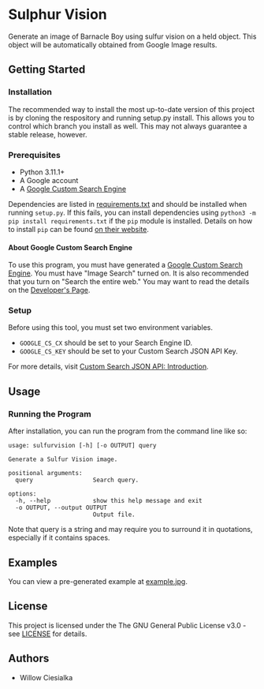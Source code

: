 # Sulphur Vision
Generate an image of Barnacle Boy using sulfur vision on a held object. This object will be automatically obtained from Google Image results.

## Getting Started

### Installation

The recommended way to install the most up-to-date version of this project is by cloning the respository and running setup.py install. This allows you to control which branch you install as well. This may not always guarantee a stable release, however.

### Prerequisites

* Python 3.11.1+
* A Google account
* A [Google Custom Search Engine](https://cse.google.com/cse/all)

Dependencies are listed in [requirements.txt](requirements.txt) and should be installed when running `setup.py`. If this fails, you can install dependencies using `python3 -m pip install requirements.txt` if the `pip` module is installed. Details on how to install `pip` can be found [on their website](https://pip.pypa.io/en/stable/installing/).

#### About Google Custom Search Engine

To use this program, you must have generated a [Google Custom Search Engine](https://cse.google.com/cse/all). You must have "Image Search" turned on. It is also recommended that you turn on "Search the entire web." You may want to read the details on the [Developer's Page](https://developers.google.com/custom-search/v1/overview).

### Setup

Before using this tool, you must set two environment variables. 

* `GOOGLE_CS_CX` should be set to your Search Engine ID.
* `GOOGLE_CS_KEY` should be set to your Custom Search JSON API Key.

For more details, visit [Custom Search JSON API: Introduction](https://developers.google.com/custom-search/v1/introduction).

## Usage

### Running the Program

After installation, you can run the program from the command line like so:

```
usage: sulfurvision [-h] [-o OUTPUT] query

Generate a Sulfur Vision image.

positional arguments:
  query                 Search query.

options:
  -h, --help            show this help message and exit
  -o OUTPUT, --output OUTPUT
                        Output file.
```

Note that query is a string and may require you to surround it in quotations, especially if it contains spaces.

## Examples

You can view a pre-generated example at [example.jpg](example.jpg).

## License

This project is licensed under the The GNU General Public License v3.0 - see [LICENSE](LICENSE) for details.

## Authors

* Willow Ciesialka
